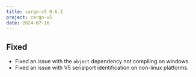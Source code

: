 ```yaml
---
title: cargo-v5 0.6.2
project: cargo-v5
date: 2024-07-16
---
```


## Fixed

- Fixed an issue with the `object` dependency not compiling on windows.
- Fixed an issue with V5 serialport identification on non-linux platforms.